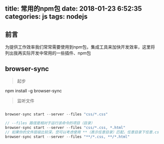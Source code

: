 title: 常用的npm包
date: 2018-01-23 6:52:35
categories: js
tags: nodejs
---


## **前言**

为提供工作效率我们常常需要使用到npm包，集成工具来加快开发效率，这里将列出我再实际开发中常用的一些插件、npm包


<div><!--more--></div>

## browser-sync

> 起步

npm install -g browser-sync

> 监听文件

```javascript

browser-sync start --server --files "css/*.css"

// --files 路径是相对于运行该命令的项目（目录） 
browser-sync start --server --files "css/*.css, *.html"
// 如果你的文件层级比较深，您可以考虑使用 **（表示任意目录）匹配，任意目录下任意.css 或 .html文件。 
browser-sync start --server --files "**/*.css, **/*.html"

```



